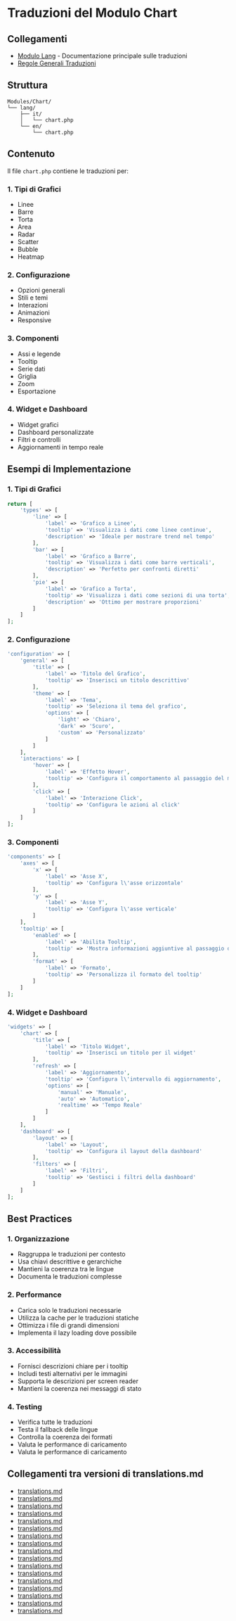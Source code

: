 # Traduzioni del Modulo Chart

## Collegamenti

- [Modulo Lang](../../Lang/docs/module_lang.md) - Documentazione principale sulle traduzioni
- [Regole Generali Traduzioni](../../Xot/docs/translations.md)

## Struttura

```
Modules/Chart/
└── lang/
    ├── it/
    │   └── chart.php
    └── en/
        └── chart.php
```

## Contenuto

Il file `chart.php` contiene le traduzioni per:

### 1. Tipi di Grafici
- Linee
- Barre
- Torta
- Area
- Radar
- Scatter
- Bubble
- Heatmap

### 2. Configurazione
- Opzioni generali
- Stili e temi
- Interazioni
- Animazioni
- Responsive

### 3. Componenti
- Assi e legende
- Tooltip
- Serie dati
- Griglia
- Zoom
- Esportazione

### 4. Widget e Dashboard
- Widget grafici
- Dashboard personalizzate
- Filtri e controlli
- Aggiornamenti in tempo reale

## Esempi di Implementazione

### 1. Tipi di Grafici
```php
return [
    'types' => [
        'line' => [
            'label' => 'Grafico a Linee',
            'tooltip' => 'Visualizza i dati come linee continue',
            'description' => 'Ideale per mostrare trend nel tempo'
        ],
        'bar' => [
            'label' => 'Grafico a Barre',
            'tooltip' => 'Visualizza i dati come barre verticali',
            'description' => 'Perfetto per confronti diretti'
        ],
        'pie' => [
            'label' => 'Grafico a Torta',
            'tooltip' => 'Visualizza i dati come sezioni di una torta',
            'description' => 'Ottimo per mostrare proporzioni'
        ]
    ]
];
```

### 2. Configurazione
```php
'configuration' => [
    'general' => [
        'title' => [
            'label' => 'Titolo del Grafico',
            'tooltip' => 'Inserisci un titolo descrittivo'
        ],
        'theme' => [
            'label' => 'Tema',
            'tooltip' => 'Seleziona il tema del grafico',
            'options' => [
                'light' => 'Chiaro',
                'dark' => 'Scuro',
                'custom' => 'Personalizzato'
            ]
        ]
    ],
    'interactions' => [
        'hover' => [
            'label' => 'Effetto Hover',
            'tooltip' => 'Configura il comportamento al passaggio del mouse'
        ],
        'click' => [
            'label' => 'Interazione Click',
            'tooltip' => 'Configura le azioni al click'
        ]
    ]
];
```

### 3. Componenti
```php
'components' => [
    'axes' => [
        'x' => [
            'label' => 'Asse X',
            'tooltip' => 'Configura l\'asse orizzontale'
        ],
        'y' => [
            'label' => 'Asse Y',
            'tooltip' => 'Configura l\'asse verticale'
        ]
    ],
    'tooltip' => [
        'enabled' => [
            'label' => 'Abilita Tooltip',
            'tooltip' => 'Mostra informazioni aggiuntive al passaggio del mouse'
        ],
        'format' => [
            'label' => 'Formato',
            'tooltip' => 'Personalizza il formato del tooltip'
        ]
    ]
];
```

### 4. Widget e Dashboard
```php
'widgets' => [
    'chart' => [
        'title' => [
            'label' => 'Titolo Widget',
            'tooltip' => 'Inserisci un titolo per il widget'
        ],
        'refresh' => [
            'label' => 'Aggiornamento',
            'tooltip' => 'Configura l\'intervallo di aggiornamento',
            'options' => [
                'manual' => 'Manuale',
                'auto' => 'Automatico',
                'realtime' => 'Tempo Reale'
            ]
        ]
    ],
    'dashboard' => [
        'layout' => [
            'label' => 'Layout',
            'tooltip' => 'Configura il layout della dashboard'
        ],
        'filters' => [
            'label' => 'Filtri',
            'tooltip' => 'Gestisci i filtri della dashboard'
        ]
    ]
];
```

## Best Practices

### 1. Organizzazione
- Raggruppa le traduzioni per contesto
- Usa chiavi descrittive e gerarchiche
- Mantieni la coerenza tra le lingue
- Documenta le traduzioni complesse

### 2. Performance
- Carica solo le traduzioni necessarie
- Utilizza la cache per le traduzioni statiche
- Ottimizza i file di grandi dimensioni
- Implementa il lazy loading dove possibile

### 3. Accessibilità
- Fornisci descrizioni chiare per i tooltip
- Includi testi alternativi per le immagini
- Supporta le descrizioni per screen reader
- Mantieni la coerenza nei messaggi di stato

### 4. Testing
- Verifica tutte le traduzioni
- Testa il fallback delle lingue
- Controlla la coerenza dei formati
- Valuta le performance di caricamento 
- Valuta le performance di caricamento 
## Collegamenti tra versioni di translations.md
* [translations.md](laravel/Modules/Chart/docs/translations.md)
* [translations.md](laravel/Modules/Reporting/docs/translations.md)
* [translations.md](laravel/Modules/Gdpr/docs/translations.md)
* [translations.md](laravel/Modules/Notify/docs/translations.md)
* [translations.md](laravel/Modules/Xot/docs/roadmap/lang/translations.md)
* [translations.md](laravel/Modules/Xot/docs/translations.md)
* [translations.md](laravel/Modules/Dental/docs/translations.md)
* [translations.md](laravel/Modules/User/docs/translations.md)
* [translations.md](laravel/Modules/UI/docs/translations.md)
* [translations.md](laravel/Modules/Lang/docs/packages/translations.md)
* [translations.md](laravel/Modules/Lang/docs/translations.md)
* [translations.md](laravel/Modules/Job/docs/translations.md)
* [translations.md](laravel/Modules/Media/docs/translations.md)
* [translations.md](laravel/Modules/Tenant/docs/translations.md)
* [translations.md](laravel/Modules/Activity/docs/translations.md)
* [translations.md](laravel/Modules/Patient/docs/translations.md)
* [translations.md](laravel/Modules/Cms/docs/translations.md)

